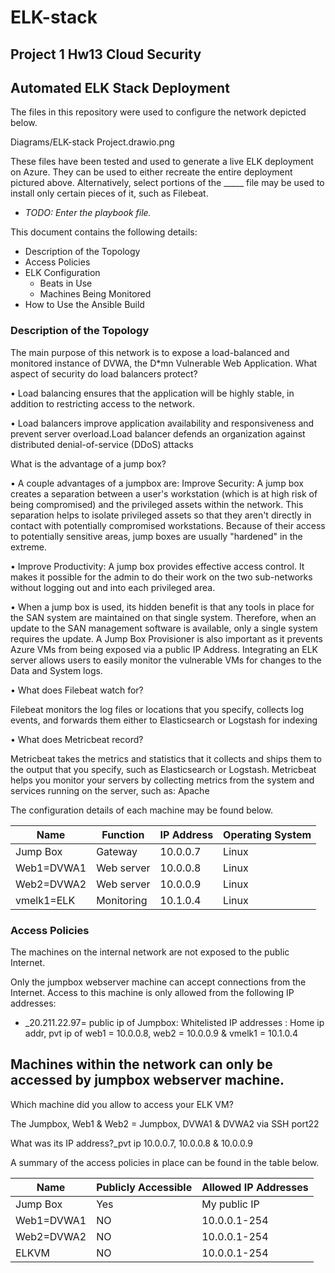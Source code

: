# ELK-stack
## Project 1 Hw13 Cloud Security


## Automated ELK Stack Deployment

The files in this repository were used to configure the network depicted below.

Diagrams/ELK-stack Project.drawio.png

These files have been tested and used to generate a live ELK deployment on Azure. They can be used to either recreate the entire deployment pictured above. Alternatively, select portions of the _____ file may be used to install only certain pieces of it, such as Filebeat.

  - _TODO: Enter the playbook file._

This document contains the following details:
- Description of the Topology
- Access Policies
- ELK Configuration
  - Beats in Use
  - Machines Being Monitored
- How to Use the Ansible Build


### Description of the Topology

The main purpose of this network is to expose a load-balanced and monitored instance of DVWA, the D*mn Vulnerable Web Application.
What aspect of security do load balancers protect?

•	Load balancing ensures that the application will be highly stable, in addition to restricting access to the network.

•	Load balancers improve application availability and responsiveness and prevent server overload.Load balancer defends an organization against distributed denial-of-service (DDoS) attacks

What is the advantage of a jump box?

•	A couple advantages of a jumpbox are: Improve Security: A jump box creates a separation between a user's workstation (which is at high risk of being compromised) and the privileged assets within the network. This separation helps to isolate privileged assets so that they aren't directly in contact with potentially compromised workstations. Because of their access to potentially sensitive areas, jump boxes are usually "hardened" in the extreme.

•	Improve Productivity: A jump box provides effective access control. It makes it possible for the admin to do their work on the two sub-networks without logging out and into each privileged area.

•	When a jump box is used, its hidden benefit is that any tools in place for the SAN system are maintained on that single system. Therefore, when an update to the SAN management software is available, only a single system requires the update. A Jump Box Provisioner is also important as it prevents Azure VMs from being exposed via a public IP Address.
Integrating an ELK server allows users to easily monitor the vulnerable VMs for changes to the Data and System logs.

•	What does Filebeat watch for?

Filebeat monitors the log files or locations that you specify, collects log events, and forwards them either to Elasticsearch or Logstash for indexing

•	What does Metricbeat record?

Metricbeat takes the metrics and statistics that it collects and ships them to the output that you specify, such as Elasticsearch or Logstash. Metricbeat helps you monitor your servers by collecting metrics from the system and services running on the server, such as: Apache



The configuration details of each machine may be found below.


| Name     	 | Function 	| IP Address | Operating System |
|----------	 |----------	|------------|------------------|
| Jump Box 	 | Gateway  	| 10.0.0.7   | Linux            |
| Web1=DVWA1     | Web server   | 10.0.0.8   | Linux            |
| Web2=DVWA2     | Web server   | 10.0.0.9   | Linux            |
| vmelk1=ELK     | Monitoring   | 10.1.0.4   | Linux            |


### Access Policies

The machines on the internal network are not exposed to the public Internet. 

Only the jumpbox webserver machine can accept connections from the Internet. Access to this machine is only allowed from the following IP addresses:
- _20.211.22.97= public ip of Jumpbox: Whitelisted IP addresses : Home ip addr, pvt ip of web1 = 10.0.0.8, web2 = 10.0.0.9 & vmelk1 = 10.1.0.4


Machines within the network can only be accessed by jumpbox webserver machine.
- 
Which machine did you allow to access your ELK VM?

The Jumpbox, Web1 & Web2 = Jumpbox, DVWA1 & DVWA2 via SSH port22

What was its IP address?_pvt ip 10.0.0.7, 10.0.0.8 & 10.0.0.9

A summary of the access policies in place can be found in the table below.

| Name     	| Publicly Accessible | Allowed IP Addresses |
|----------	|---------------------|----------------------|
| Jump Box 	| 	Yes           | My public IP         |
| Web1=DVWA1    |     	NO            | 10.0.0.1-254         |
| Web2=DVWA2    |       NO            | 10.0.0.1-254         |
| ELKVM		|  	NO	      | 10.0.0.1-254	     |
